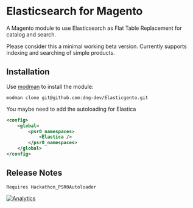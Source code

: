 # Elasticsearch for Magento

A Magento module to use Elasticsearch as Flat Table Replacement for catalog and search.

Please consider this a minimal working beta version. Currently supports indexing and searching of simple products.

## Installation

Use [modman](https://github.com/colinmollenhour/modman) to install the module:
```
modman clone git@github.com:dng-dev/Elasticgento.git
```


You maybe need to add the autoloading for Elastica

```xml
<config>
    <global>
        <psr0_namespaces>
            <Elastica />
        </psr0_namespaces>
    </global>
</config>
```

## Release Notes

```
Requires Hackathon_PSR0Autoloader
```
[![Analytics](https://ga-beacon.appspot.com/UA-50601392-1/dng-dev/Elasticgento)](https://github.com/dng-dev/Elasticgento)